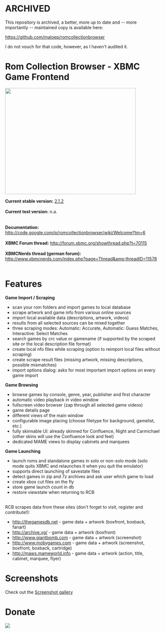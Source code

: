 # ARCHIVED

This repository is archived, a better, more up to date and -- more importantly -- maintained copy is available here:

<https://github.com/maloep/romcollectionbrowser>

I do not vouch for that code, however, as I haven't audited it.

# Rom Collection Browser - XBMC Game Frontend #

<a href='http://www.youtube.com/watch?feature=player_embedded&v=NRTg3HmIuqU' target='_blank'><img src='http://img.youtube.com/vi/NRTg3HmIuqU/0.jpg' width='425' height=344 /></a>

**Current stable version:** [2.1.2](http://forum.kodi.tv/showthread.php?tid=70115&pid=1941700#pid1941700)
<br>
<br>
<b>Current test version:</b> n.a.<br>
<br>
<br>
<b>Documentation:</b> <a href='http://code.google.com/p/romcollectionbrowser/wiki/Welcome?tm=6'>http://code.google.com/p/romcollectionbrowser/wiki/Welcome?tm=6</a>
<br>
<br>
<b>XBMC Forum thread:</b> <a href='http://forum.xbmc.org/showthread.php?t=70115'>http://forum.xbmc.org/showthread.php?t=70115</a>
<br>
<br>
<b>XBMCNerds thread (german forum):</b> <a href='http://www.xbmcnerds.com/index.php?page=Thread&threadID=11578'>http://www.xbmcnerds.com/index.php?page=Thread&amp;threadID=11578</a>
<br>
<br>

<h1>Features</h1>

<b>Game Import / Scraping</b>
<ul><li>scan your rom folders and import games to local database<br>
</li><li>scrape artwork and game info from various online sources<br>
</li><li>import local available data (descriptions, artwork, videos)<br>
</li><li>results from all selected sources can be mixed together<br>
</li><li>three scraping modes: Automatic: Accurate, Automatic: Guess Matches, Interactive: Select Matches<br>
</li><li>search games by crc value or gamename (if supported by the scraped site or the local description file format)<br>
</li><li>create local nfo files while scraping (option to reimport local files without scraping)<br>
</li><li>create scrape result files (missing artwork, missing descriptions, possible mismatches)<br>
</li><li>import options dialog: asks for most important import options on every game import</li></ul>

<b>Game Browsing</b>
<ul><li>browse games by console, genre, year, publisher and first character<br>
</li><li>automatic video playback in video window<br>
</li><li>fullscreen video browser (zap through all selected game videos)<br>
</li><li>game details page<br>
</li><li>different views of the main window<br>
</li><li>configurable image placing (choose filetype for background, gamelist, etc.)<br>
</li><li>fully skinnable UI: already skinned for Confluence, Night and Carmichael (other skins will use the Confluence look and feel)<br>
</li><li>dedicated MAME views to display cabinets and marquees</li></ul>

<b>Game Launching</b>
<ul><li>launch roms and standalone games in solo or non-solo mode (solo mode quits XBMC and relaunches it when you quit the emulator)<br>
</li><li>supports direct launching of savestate files<br>
</li><li>detect games in zip and 7z archives and ask user which game to load<br>
</li><li>create xbox cut files on the fly<br>
</li><li>store game launch count in db<br>
</li><li>restore viewstate when returning to RCB</li></ul>

<br>
RCB scrapes data from these sites (don't forget to visit, register and contribute!):<br>
<ul><li><a href='http://thegamesdb.net'>http://thegamesdb.net</a> - game data + artwork (boxfront, boxback, fanart)<br>
</li><li><a href='http://archive.vg/'>http://archive.vg/</a> - game data + artwork (boxfront)<br>
</li><li><a href='http://www.giantbomb.com'>http://www.giantbomb.com</a> - game data + artwork (screenshot)<br>
</li><li><a href='http://www.mobygames.com'>http://www.mobygames.com</a> - game data + artwork (screenshot, boxfront, boxback,     cartridge)<br>
</li><li><a href='http://maws.mameworld.info'>http://maws.mameworld.info</a> - game data + artwork (action, title, cabinet, marquee, flyer)</li></ul>



<h1>Screenshots</h1>

Check out the <a href='Gallery.md'>Screenshot gallery</a>

<h1>Donate</h1>
<a href='https://www.paypal.com/cgi-bin/webscr?cmd=_s-xclick&hosted_button_id=6WHY43UNQSHFJ'><img src='https://www.paypal.com/en_US/i/btn/btn_donateCC_LG.gif' /></a>
